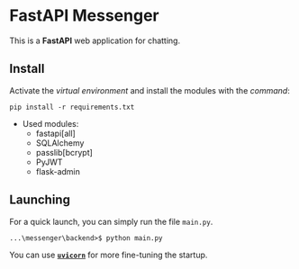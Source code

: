# FastAPI Messenger

This is a **FastAPI** web application for chatting.

## Install

Activate the *virtual environment* and install the modules with the *command*:

```console
pip install -r requirements.txt
```

+ Used modules:
  + fastapi[all]
  + SQLAlchemy
  + passlib[bcrypt]
  + PyJWT
  + flask-admin

## Launching

For a quick launch, you can simply run the file `main.py`.

```console
...\messenger\backend>$ python main.py
```

You can use [**`uvicorn`**](https://www.uvicorn.org/) for more fine-tuning the startup.
